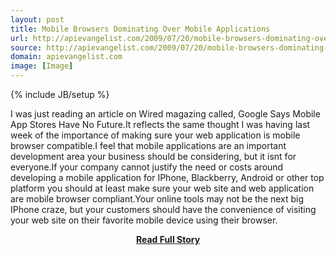 ```yaml
---
layout: post
title: Mobile Browsers Dominating Over Mobile Applications
url: http://apievangelist.com/2009/07/20/mobile-browsers-dominating-over-mobile-applications/
source: http://apievangelist.com/2009/07/20/mobile-browsers-dominating-over-mobile-applications/
domain: apievangelist.com
image: [Image]
---
```

{% include JB/setup %}<p>I was just reading an article on Wired magazing called, Google Says Mobile App Stores Have No Future.It reflects the same thought I was having last week of the importance of making sure your web application is mobile browser compatible.I feel that mobile applications are an important development area your business should be considering, but it isnt for everyone.If your company cannot justify the need or costs around developing a mobile application for IPhone, Blackberry, Android or other top platform you should at least make sure your web site and web application are mobile browser compliant.Your online tools may not be the next big IPhone craze, but your customers should have the convenience of visiting your web site on their favorite mobile device using their browser.</p>
<center><p><a href="http://apievangelist.com/2009/07/20/mobile-browsers-dominating-over-mobile-applications/" style='padding:25px; font-sze:18px; font-weight: bold;'>Read Full Story</a></p></center>
